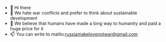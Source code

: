 - 👋 Hi there
- 👀 We hate war conflicts and prefer to think about sustainable development
- 🌱 We believe that humans have made a long way to humanity and paid a huge price for it
- 📫 You can write to mailto:russiamakelovenotwar@gmail.com
